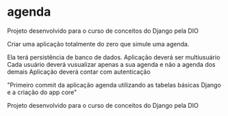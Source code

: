 # agenda
Projeto desenvolvido para o curso de conceitos do Django pela DIO

Criar uma aplicação totalmente do zero que simule uma agenda.

Ela terá persistência de banco de dados.
Aplicação deverá ser multiusuário
Cada usuário deverá vusualizar apenas a sua agenda e não a agenda dos demais
Aplicação deverá contar com autenticação

"Primeiro commit da aplicação agenda utilizando as tabelas básicas Django e a criação do app core"

Projeto desenvolvido para o curso de conceitos do Django pela DIO
